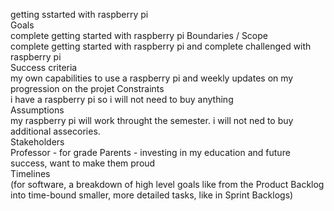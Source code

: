 getting sstarted with raspberry pi </br>
Goals </br> complete getting started with raspberry pi 
Boundaries / Scope </br> complete getting started with raspberry pi and complete challenged with raspberry pi</br>
Success criteria </br> my own capabilities to use a raspberry pi and weekly updates on my progression on the projet
Constraints </br>i have a raspberry pi so i will not need to buy anything </br>
Assumptions </br> my raspberry pi will work throught the semester. i will not ned to buy additional assecories. </br>
Stakeholders </br> Professor - for grade
Parents - investing in my education and future success, want to make them proud </br>
Timelines </br> (for software, a breakdown of high level goals like from the Product Backlog into time-bound smaller, more detailed tasks, like in Sprint Backlogs)
